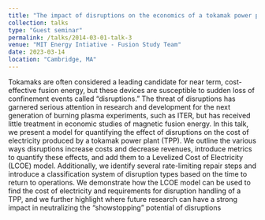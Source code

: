 ```yaml
---
title: "The impact of disruptions on the economics of a tokamak power plant"
collection: talks
type: "Guest seminar"
permalink: /talks/2014-03-01-talk-3
venue: "MIT Energy Intiative - Fusion Study Team"
date: 2023-03-14
location: "Cambridge, MA"
---
```


Tokamaks are often considered a leading candidate for near term, cost-effective fusion energy, but these devices are susceptible to sudden loss of confinement events called “disruptions.” The threat of disruptions has garnered serious attention in research and development for the next generation of burning plasma experiments, such as ITER, but has received little treatment in economic studies of magnetic fusion energy. In this talk, we present a model for quantifying the effect of disruptions on the cost of electricity produced by a tokamak power plant (TPP). We outline the various ways disruptions increase costs and decrease revenues, introduce metrics to quantify these effects, and add them to a Levelized Cost of Electricity (LCOE) model. Additionally, we identify several rate-limiting repair steps and introduce a classification system of disruption types based on the time to return to operations. We demonstrate how the LCOE model can be used to find the cost of electricity and requirements for disruption handling of a TPP, and we further highlight where future research can have a strong impact in neutralizing the “showstopping” potential of disruptions

